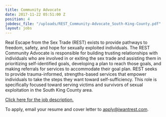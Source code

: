 ```yaml
---
title: Community Advocate
date: 2017-11-22 05:51:00 Z
position: 4
jobdesc_file: "/uploads/REST_Community-Advocate_South-King-County.pdf"
layout: jobs
---
```


Real Escape from the Sex Trade (REST) exists to provide pathways to freedom, safety, and hope for sexually exploited individuals. The REST Community Advocate is responsible for building trusting relationships with individuals who are involved in or exiting the sex trade and assisting them in prioritizing self-identified goals, developing a plan to reach those goals, and making referrals for services to accommodate their goal plan. REST seeks to provide trauma-informed, strengths-based services that empower individuals to take the steps they want toward self-sufficiency. This role is specifically focused toward serving victims and survivors of sexual exploitation in the South King County area. 

[Click here for the job description.](/uploads/REST_Community-Advocate_South-King-County.pdf)

To apply, email your resume and cover letter to [apply@iwantrest.com](mailto:apply@iwantrest.com).

